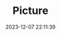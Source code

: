 ---
weight: 1
images:
- /images/edited/67.jpeg
title: Picture
date: 2023-12-07 22:11:39
tags:
- luminar
- work
---